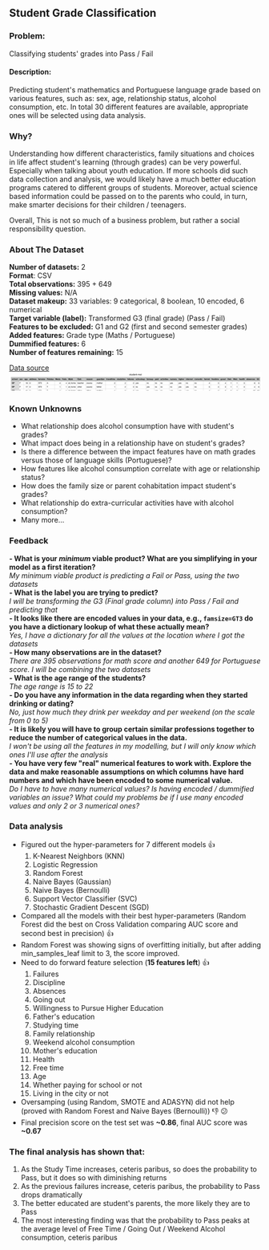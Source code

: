 ## Student Grade Classification

### Problem:
Classifying students' grades into Pass / Fail

#### Description:
Predicting student's mathematics and Portuguese language grade based on various features, such as:
sex, age, relationship status, alcohol consumption, etc. In total 30 different features are available, appropriate ones will be selected using data analysis.

### Why?
Understanding how different characteristics, family situations and choices in life affect student's learning (through grades) can be very powerful. Especially when talking about youth education. If more schools did such data collection and analysis, we would likely have a much better education programs catered to different groups of students.
Moreover, actual science based information could be passed on to the parents who could, in turn, make smarter decisions for their children / teenagers.

Overall, This is not so much of a business problem, but rather a social responsibility question.  

### About The Dataset

**Number of datasets:** 2  
**Format**: CSV  
**Total observations:** 395 + 649  
**Missing values:** N/A  
**Dataset makeup:** 33 variables: 9 categorical, 8 boolean, 10 encoded, 6 numerical  
**Target variable (label):** Transformed G3 (final grade) (Pass / Fail)  
**Features to be excluded:** G1 and G2 (first and second semester grades)  
**Added features:** Grade type (Maths / Portuguese)  
**Dummified features:** 6  
**Number of features remaining:** 15  

[Data source](http://archive.ics.uci.edu/ml/datasets/Student+Performance#)
![What a Fail!](Student_Grades_dataset.png)

### Known Unknowns

* What relationship does alcohol consumption have with student's grades?
* What impact does being in a relationship have on student's grades?
* Is there a difference between the impact features have on math grades versus those of language skills (Portuguese)?
* How features like alcohol consumption correlate with age or relationship status?
* How does the family size or parent cohabitation impact student's grades?
* What relationship do extra-curricular activities have with alcohol consumption?
* Many more...

### Feedback
**- What is your *minimum* viable product? What are you simplifying in your model as a first iteration?**   
*My minimum viable product is predicting a Fail or Pass, using the two datasets*   
**- What is the label you are trying to predict?**   
*I will be transforming the G3 (Final grade column) into Pass / Fail and predicting that*   
**- It looks like there are encoded values in your data, e.g., `famsize=GT3` do you have a dictionary lookup of what these actually mean?**   
*Yes, I have a dictionary for all the values at the location where I got the datasets*   
**- How many observations are in the dataset?**   
*There are 395 observations for math score and another 649 for Portuguese score. I will be combining the two datasets*   
**- What is the age range of the students?**   
*The age range is 15 to 22*   
**- Do you have any information in the data regarding when they started drinking or dating?**   
*No, just how much they drink per weekday and per weekend (on the scale from 0 to 5)*   
**- It is likely you will have to group certain similar professions together to reduce the number of categorical values in the data.**   
*I won't be using all the features in my modelling, but I will only know which ones I'll use after the analysis*   
**- You have very few "real" numerical features to work with. Explore the data and make reasonable assumptions on which columns have hard numbers and which have been encoded to some numerical value.**   
*Do I have to have many numerical values? Is having encoded / dummified variables an issue? What could my problems be if I use many encoded values and only 2 or 3 numerical ones?*  

### Data analysis

* Figured out the hyper-parameters for 7 different models :thumbsup:  
  1. K-Nearest Neighbors (KNN)
  2. Logistic Regression
  3. Random Forest
  4. Naive Bayes (Gaussian)
  5. Naive Bayes (Bernoulli)
  6. Support Vector Classifier (SVC)
  7. Stochastic Gradient Descent (SGD)  
* Compared all the models with their best hyper-parameters (Random Forest did the best on Cross Validation comparing AUC score and second best in precision) :thumbsup:  
* Random Forest was showing signs of overfitting initially, but after adding min_samples_leaf limit to 3, the score improved.  
* Need to do forward feature selection (**15 features left**) :thumbsup:
  1. Failures
  2. Discipline
  3. Absences
  4. Going out
  5. Willingness to Pursue Higher Education
  6. Father's education
  7. Studying time
  8. Family relationship
  9. Weekend alcohol consumption
  10. Mother's education
  11. Health
  12. Free time
  13. Age
  14. Whether paying for school or not
  15. Living in the city or not
* Oversamping (using Random, SMOTE and ADASYN) did not help (proved with Random Forest and Naive Bayes (Bernoulli)) :thumbsdown: :confused:
* Final precision score on the test set was **~0.86**, final AUC score was **~0.67**   
### The final analysis has shown that:
  1. As the Study Time increases, ceteris paribus, so does the probability to Pass, but it does so with diminishing returns  
  2. As the previous failures increase, ceteris paribus, the probability to Pass drops dramatically  
  3. The better educated are student's parents, the more likely they are to Pass  
  4. The most interesting finding was that the probability to Pass peaks at the average level of Free Time / Going Out / Weekend Alcohol consumption, ceteris paribus
